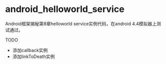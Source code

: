 android_helloworld_service
==========================
Android框架揭秘第8章helloworld service实例代码，在android 4.4模拟器上测试通过。

TODO
- 添加callback实例
- 添加linkToDeath实例
